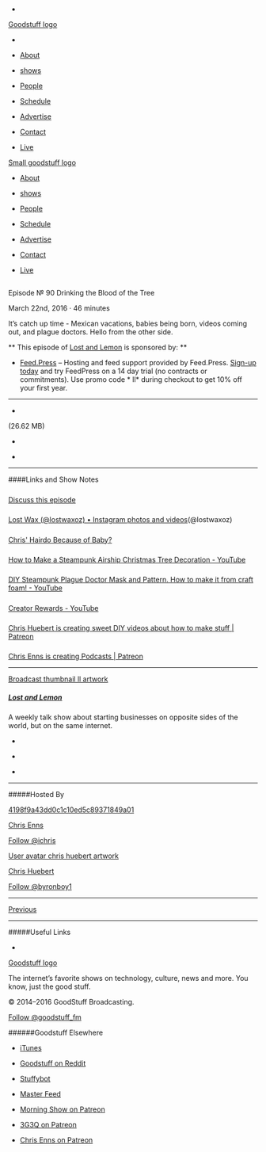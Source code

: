 

-
[Goodstuff logo](http://www.goodstuff.fm/)[](/assets/goodstuff_logo-17c1fe6f378352de5d7345f76152130b.svg)

-


-  [About](/about)

-  [shows](/shows)

-  [People](/people)

-  [Schedule](/schedule)

-  [Advertise](/advertise)

-  [Contact](/contact)

-  [Live](/live)


[Small goodstuff logo](http://www.goodstuff.fm/)[](/assets/small_goodstuff_logo-bf032e72b9ec41494f4d90905f1ad619.svg)


-  [About](/about)

-  [shows](/shows)

-  [People](/people)

-  [Schedule](/schedule)

-  [Advertise](/advertise)

-  [Contact](/contact)

-  [Live](/live)


##
Episode № 90
Drinking the Blood of the Tree


March 22nd, 2016
&middot;
46
minutes


It&rsquo;s catch up time - Mexican vacations, babies being born, videos coming out, and plague doctors. Hello from the other side.


**
This episode of
[Lost and Lemon](/ll)
is sponsored by:
**


-  [Feed.Press](http://feed.press/ll) – Hosting and feed support provided by Feed.Press.  [Sign-up today](http://feed.press/ll) and try FeedPress on a 14 day trial (no contracts or commitments). Use promo code * ll* during checkout to get 10% off your first year.


------------------------------


-
[](https://podcasts-1.feedpress.co/10591/ll-90.mp3)(26.62 MB)

-
[](http://twitter.com/intent/tweet?text=Lost%20and%20Lemon%20%E2%84%96%2090%20on%20@goodstuff_fm%20-%20http://goodstuff.fm/ll/90)

-
[](http://www.facebook.com/sharer/sharer.php?u=http://goodstuff.fm/ll/90)


------------------------------


####Links and Show Notes

#####
[Discuss this episode](https://www.reddit.com/r/Goodstuff_fm/comments/4bjz8o/lost_and_lemon_90_drinking_the_blood_of_the_tree/)


#####
[Lost Wax (@lostwaxoz) • Instagram photos and videos](https://www.instagram.com/lostwaxoz/)(@lostwaxoz)


#####
[Chris' Hairdo Because of Baby?](http://d.pr/i/FfWw)


#####
[How to Make a Steampunk Airship Christmas Tree Decoration - YouTube](https://www.youtube.com/watch?v=JZcPdnEE6MU)


#####
[DIY Steampunk Plague Doctor Mask and Pattern. How to make it from craft foam! - YouTube](https://www.youtube.com/watch?v=FpyktmGHCYA)


#####
[Creator Rewards - YouTube](https://www.youtube.com/yt/creators/rewards.html)


#####
[Chris Huebert is creating sweet DIY videos about how to make stuff | Patreon](https://www.patreon.com/LostWax?ty=h)


#####
[Chris Enns is creating Podcasts | Patreon](https://www.patreon.com/ichris?ty=h)


------------------------------


[Broadcast thumbnail ll artwork](/ll)[](https://goodstuffs3.s3.amazonaws.com/uploads/broadcast/image/26/broadcast_thumbnail_ll_artwork.png)

##### [Lost and Lemon](/ll)


A weekly talk show about starting businesses on opposite sides of the world, but on the same internet.

-
[](https://itunes.apple.com/ca/podcast/lost-lemon-brothers-in-business/id467564174?mt=2)

-
[](http://feeds.goodstuff.fm/ll)

-
[](mailto:chris@goodstuff.fm?cc=sponsorship%40goodstuff.fm&subject=%5BGoodStuff%20FM%5D%20Sponsorship%20Inquiry%20for%20Lost%20and%20Lemon)


------------------------------


#####Hosted By


[4198f9a43dd0c1c10ed5c89371849a01](/people/chris-enns)[](http://gravatar.com/avatar/4198f9a43dd0c1c10ed5c89371849a01.png?s=300&r=pg)

[Chris Enns](/people/chris-enns)


[Follow @ichris](https://twitter.com/ichris)


[User avatar chris huebert artwork](/people/chris-huebert)[](https://goodstuffs3.s3.amazonaws.com/uploads/user/avatar/41/user_avatar_chris-huebert_artwork.png)

[Chris Huebert](/people/chris-huebert)


[Follow @byronboy1](https://twitter.com/byronboy1)


------------------------------


[Previous](/ll/89)


------------------------------


#####Useful Links

-
[](mailto:chris@goodstuff.fm?subject=%5BGoodstuff%20FM%5D%20Feedback%20for%20Lost%20and%20Lemon)


[Goodstuff logo](http://www.goodstuff.fm/)[](/assets/goodstuff_logo-17c1fe6f378352de5d7345f76152130b.svg)


The internet’s favorite shows on technology, culture, news and more. You know, just the good stuff.


&copy; 2014&ndash;2016 GoodStuff Broadcasting.

[Follow @goodstuff_fm](https://twitter.com/goodstufffm)


######Goodstuff Elsewhere

-  [iTunes](https://itunes.apple.com/us/artist/goodstuff-fm/id843385597?mt=2)

-  [Goodstuff on Reddit](https://www.reddit.com/r/Goodstuff_fm/)

-  [Stuffybot](http://stuffybot.goodstuff.fm)

-  [Master Feed](/master/feed)

-  [Morning Show on Patreon](https://www.patreon.com/morningshow)

-  [3G3Q on Patreon](https://www.patreon.com/3g3q)

-  [Chris Enns on Patreon](https://www.patreon.com/ichris)
